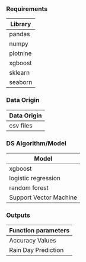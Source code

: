 ### Requirements

|Library|
|---|
|pandas|
|numpy|
|plotnine|
|xgboost|
|sklearn|
|seaborn|

### Data Origin

|Data Origin|
|---|
|csv files|

### DS Algorithm/Model

|Model|
|---|
|xgboost|
|logistic regression|
|random forest|
|Support Vector Machine|

### Outputs

|Function parameters|
|---|
|Accuracy Values|
|Rain Day Prediction|
